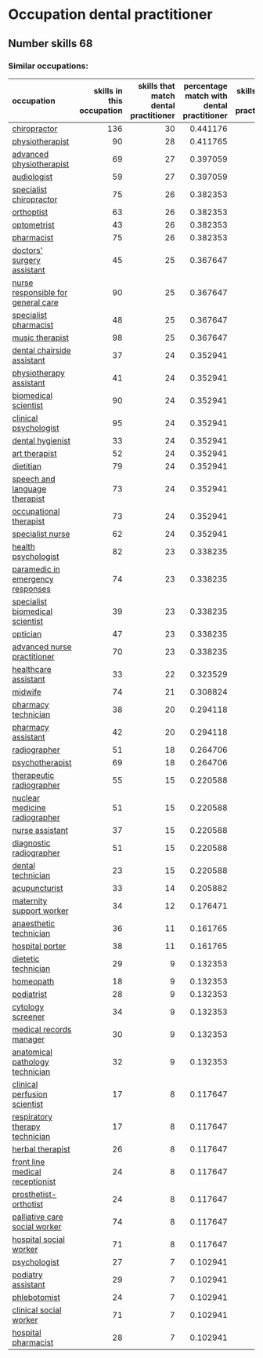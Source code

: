 # Occupation dental practitioner
## Number skills 68
### Similar occupations:
| occupation                                                                  |   skills in this occupation |   skills that match dental practitioner |   percentage match with dental practitioner |   skills not in dental practitioner |
|:----------------------------------------------------------------------------|----------------------------:|----------------------------------------:|--------------------------------------------:|------------------------------------:|
| [chiropractor](chiropractor.md)                                             |                         136 |                                      30 |                                    0.441176 |                                 106 |
| [physiotherapist](physiotherapist.md)                                       |                          90 |                                      28 |                                    0.411765 |                                  62 |
| [advanced physiotherapist](advanced_physiotherapist.md)                     |                          69 |                                      27 |                                    0.397059 |                                  42 |
| [audiologist](audiologist.md)                                               |                          59 |                                      27 |                                    0.397059 |                                  32 |
| [specialist chiropractor](specialist_chiropractor.md)                       |                          75 |                                      26 |                                    0.382353 |                                  49 |
| [orthoptist](orthoptist.md)                                                 |                          63 |                                      26 |                                    0.382353 |                                  37 |
| [optometrist](optometrist.md)                                               |                          43 |                                      26 |                                    0.382353 |                                  17 |
| [pharmacist](pharmacist.md)                                                 |                          75 |                                      26 |                                    0.382353 |                                  49 |
| [doctors' surgery assistant](doctors'_surgery_assistant.md)                 |                          45 |                                      25 |                                    0.367647 |                                  20 |
| [nurse responsible for general care](nurse_responsible_for_general_care.md) |                          90 |                                      25 |                                    0.367647 |                                  65 |
| [specialist pharmacist](specialist_pharmacist.md)                           |                          48 |                                      25 |                                    0.367647 |                                  23 |
| [music therapist](music_therapist.md)                                       |                          98 |                                      25 |                                    0.367647 |                                  73 |
| [dental chairside assistant](dental_chairside_assistant.md)                 |                          37 |                                      24 |                                    0.352941 |                                  13 |
| [physiotherapy assistant](physiotherapy_assistant.md)                       |                          41 |                                      24 |                                    0.352941 |                                  17 |
| [biomedical scientist](biomedical_scientist.md)                             |                          90 |                                      24 |                                    0.352941 |                                  66 |
| [clinical psychologist](clinical_psychologist.md)                           |                          95 |                                      24 |                                    0.352941 |                                  71 |
| [dental hygienist](dental_hygienist.md)                                     |                          33 |                                      24 |                                    0.352941 |                                   9 |
| [art therapist](art_therapist.md)                                           |                          52 |                                      24 |                                    0.352941 |                                  28 |
| [dietitian](dietitian.md)                                                   |                          79 |                                      24 |                                    0.352941 |                                  55 |
| [speech and language therapist](speech_and_language_therapist.md)           |                          73 |                                      24 |                                    0.352941 |                                  49 |
| [occupational therapist](occupational_therapist.md)                         |                          73 |                                      24 |                                    0.352941 |                                  49 |
| [specialist nurse](specialist_nurse.md)                                     |                          62 |                                      24 |                                    0.352941 |                                  38 |
| [health psychologist](health_psychologist.md)                               |                          82 |                                      23 |                                    0.338235 |                                  59 |
| [paramedic in emergency responses](paramedic_in_emergency_responses.md)     |                          74 |                                      23 |                                    0.338235 |                                  51 |
| [specialist biomedical scientist](specialist_biomedical_scientist.md)       |                          39 |                                      23 |                                    0.338235 |                                  16 |
| [optician](optician.md)                                                     |                          47 |                                      23 |                                    0.338235 |                                  24 |
| [advanced nurse practitioner](advanced_nurse_practitioner.md)               |                          70 |                                      23 |                                    0.338235 |                                  47 |
| [healthcare assistant](healthcare_assistant.md)                             |                          33 |                                      22 |                                    0.323529 |                                  11 |
| [midwife](midwife.md)                                                       |                          74 |                                      21 |                                    0.308824 |                                  53 |
| [pharmacy technician](pharmacy_technician.md)                               |                          38 |                                      20 |                                    0.294118 |                                  18 |
| [pharmacy assistant](pharmacy_assistant.md)                                 |                          42 |                                      20 |                                    0.294118 |                                  22 |
| [radiographer](radiographer.md)                                             |                          51 |                                      18 |                                    0.264706 |                                  33 |
| [psychotherapist](psychotherapist.md)                                       |                          69 |                                      18 |                                    0.264706 |                                  51 |
| [therapeutic radiographer](therapeutic_radiographer.md)                     |                          55 |                                      15 |                                    0.220588 |                                  40 |
| [nuclear medicine radiographer](nuclear_medicine_radiographer.md)           |                          51 |                                      15 |                                    0.220588 |                                  36 |
| [nurse assistant](nurse_assistant.md)                                       |                          37 |                                      15 |                                    0.220588 |                                  22 |
| [diagnostic radiographer](diagnostic_radiographer.md)                       |                          51 |                                      15 |                                    0.220588 |                                  36 |
| [dental technician](dental_technician.md)                                   |                          23 |                                      15 |                                    0.220588 |                                   8 |
| [acupuncturist](acupuncturist.md)                                           |                          33 |                                      14 |                                    0.205882 |                                  19 |
| [maternity support worker](maternity_support_worker.md)                     |                          34 |                                      12 |                                    0.176471 |                                  22 |
| [anaesthetic technician](anaesthetic_technician.md)                         |                          36 |                                      11 |                                    0.161765 |                                  25 |
| [hospital porter](hospital_porter.md)                                       |                          38 |                                      11 |                                    0.161765 |                                  27 |
| [dietetic technician](dietetic_technician.md)                               |                          29 |                                       9 |                                    0.132353 |                                  20 |
| [homeopath](homeopath.md)                                                   |                          18 |                                       9 |                                    0.132353 |                                   9 |
| [podiatrist](podiatrist.md)                                                 |                          28 |                                       9 |                                    0.132353 |                                  19 |
| [cytology screener](cytology_screener.md)                                   |                          34 |                                       9 |                                    0.132353 |                                  25 |
| [medical records manager](medical_records_manager.md)                       |                          30 |                                       9 |                                    0.132353 |                                  21 |
| [anatomical pathology technician](anatomical_pathology_technician.md)       |                          32 |                                       9 |                                    0.132353 |                                  23 |
| [clinical perfusion scientist](clinical_perfusion_scientist.md)             |                          17 |                                       8 |                                    0.117647 |                                   9 |
| [respiratory therapy technician](respiratory_therapy_technician.md)         |                          17 |                                       8 |                                    0.117647 |                                   9 |
| [herbal therapist](herbal_therapist.md)                                     |                          26 |                                       8 |                                    0.117647 |                                  18 |
| [front line medical receptionist](front_line_medical_receptionist.md)       |                          24 |                                       8 |                                    0.117647 |                                  16 |
| [prosthetist-orthotist](prosthetist-orthotist.md)                           |                          24 |                                       8 |                                    0.117647 |                                  16 |
| [palliative care social worker](palliative_care_social_worker.md)           |                          74 |                                       8 |                                    0.117647 |                                  66 |
| [hospital social worker](hospital_social_worker.md)                         |                          71 |                                       8 |                                    0.117647 |                                  63 |
| [psychologist](psychologist.md)                                             |                          27 |                                       7 |                                    0.102941 |                                  20 |
| [podiatry assistant](podiatry_assistant.md)                                 |                          29 |                                       7 |                                    0.102941 |                                  22 |
| [phlebotomist](phlebotomist.md)                                             |                          24 |                                       7 |                                    0.102941 |                                  17 |
| [clinical social worker](clinical_social_worker.md)                         |                          71 |                                       7 |                                    0.102941 |                                  64 |
| [hospital pharmacist](hospital_pharmacist.md)                               |                          28 |                                       7 |                                    0.102941 |                                  21 |

